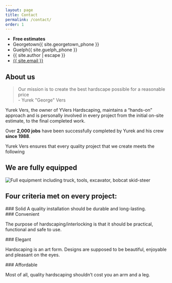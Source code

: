```yaml
---
layout: page
title: Contact
permalink: /contact/
order: 1
---
```


<div class="contact-card">
  <ul>
    <li><strong>Free estimates</strong></li>
    <li class="phone"><span class="label">Georgetown</span>{{ site.georgetown_phone }}</li>
    <li class="phone"><span class="label">Guelph</span>{{ site.guelph_phone }}</li>
    <li class="name">{{ site.author | escape }}</li>
    <li class="email"><a class="u-email" href="mailto:{{ site.email }}">{{ site.email }}</a></li>
  </ul>
</div>

## About us

<blockquote>
  Our mission is to create the best
  hardscape possible for a reasonable price <br>- Yurek "George" Vers
</blockquote>

Yurek Vers, the owner of YVers Hardscaping,  maintains a “hands-on” approach and is personally involved in every project from the initial on-site estimate, to the final
completed work.

Over <strong>2,000 jobs</strong> have been successfully completed by Yurek and his crew <strong>since 1988</strong>.

Yurek Vers ensures that every quality project that we create meets the following

## We are fully equipped

<img src="/assets/img/wpbe35f0c4_06.png" alt="Full equipment including truck, tools, excavator, bobcat skid-steer">

## Four criteria met on every project:

<section class="about-criteria grey" markdown="1">
### Solid
 A quality installation should be durable and long-lasting.
</section>

<section class="about-criteria orange" markdown="1">
### Convenient

The purpose of hardscaping/interlocking is that it should be practical, functional and safe to use.
</section>

<section class="about-criteria blue" markdown="1">
### Elegant

Hardscaping is an art form. Designs are supposed to be beautiful, enjoyable and pleasant on the eyes.
</section>

<section class="about-criteria green" markdown="1">
### Affordable

Most of all, quality hardscaping shouldn’t cost you an arm and a leg.
</section>
